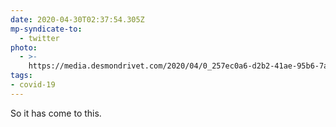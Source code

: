 ```yaml
---
date: 2020-04-30T02:37:54.305Z
mp-syndicate-to:
  - twitter
photo:
  - >-
    https://media.desmondrivet.com/2020/04/0_257ec0a6-d2b2-41ae-95b6-7aa7143boffosocko0db28.jpg
tags:
- covid-19
---
```


So it has come to this.
